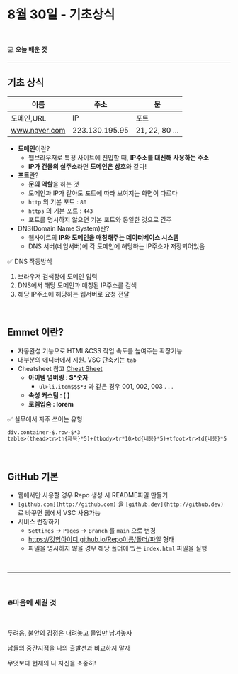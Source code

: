 # 8월 30일 - 기초상식

<br>

💻 **오늘 배운 것**

---

## 기초 상식

| 이름          | 주소           | 문           |
| ------------- | -------------- | ------------ |
| 도메인,URL    | IP             | 포트         |
| www.naver.com | 223.130.195.95 | 21, 22, 80 … |

- **도메인**이란?
  - 웹브라우저로 특정 사이트에 진입할 때, **IP주소를 대신해 사용하는 주소**
  - **IP가 건물의 실주소**라면 **도메인은 상호**와 같다!
- **포트**란?
  - **문의 역할**을 하는 것
  - 도메인과 IP가 같아도 포트에 따라 보여지는 화면이 다르다
  - `http` 의 기본 포트 : `80`
  - `https` 의 기본 포트 : `443`
  - 포트를 명시하지 않으면 기본 포트와 동일한 것으로 간주
- DNS(Domain Name System)란?
  - 웹사이트의 **IP와 도메인을 매칭해주는 데이터베이스 시스템**
  - DNS 서버(네임서버)에 각 도메인에 해당하는 IP주소가 저장되어있음

✅ DNS 작동방식

1. 브라우저 검색창에 도메인 입력
2. DNS에서 해당 도메인과 매칭된 IP주소를 검색
3. 해당 IP주소에 해당하는 웹서버로 요청 전달

<br>

## Emmet 이란?

- 자동완성 기능으로 HTML&CSS 작업 속도를 높여주는 확장기능
- 대부분의 에디터에서 지원. VSC 단축키는 `tab`
- Cheatsheet 참고
  [Cheat Sheet](https://docs.emmet.io/cheat-sheet/)
  - **아이템 넘버링 : $\*숫자**
    - `ul>li.item$$$*3` 과 같은 경우 001, 002, 003 . . .
  - **속성 커스텀 : [ ]**
  - **로렘입숨 : lorem**

✅ 실무에서 자주 쓰이는 유형

```html
div.container-$.row-$*3
table>(thead>tr>th{제목}*5)+(tbody>tr*10>td{내용}*5)+tfoot>tr>td{내용}*5
```

<br>

## GitHub 기본

- 웹에서만 사용할 경우 Repo 생성 시 README파일 만들기
- `[github.com](http://github.com)` 을 `[github.dev](http://github.dev)` 로 바꾸면 웹에서 VSC 사용가능
- 서비스 런칭하기
  - `Settings` → `Pages` → `Branch` 를 `main` 으로 변경
  - https://깃헙아이디.github.io/Repo이름/폴더/파일 형태
  - 파일을 명시하지 않을 경우 해당 폴더에 있는 `index.html` 파일을 실행

<br>

---

<br>

### 🔥마음에 새길 것

<br>

두려움, 불안의 감정은 내려놓고 몰입만 남겨놓자

남들의 중간지점을 나의 출발선과 비교하지 말자

무엇보다 현재의 나 자신을 소중히!
